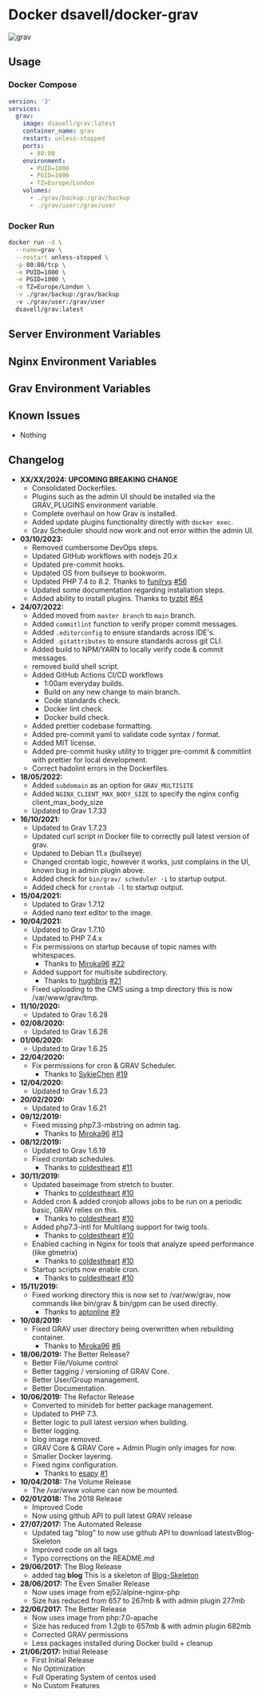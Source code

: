 # Docker dsavell/docker-grav

![grav](https://getgrav.org/user/pages/media/grav-logo.svg)

## Usage

### Docker Compose

```yaml
version: '3'
services:
  grav:
    image: dsavell/grav:latest
    container_name: grav
    restart: unless-stopped
    ports:
      - 80:80
    environment:
      - PUID=1000
      - PGID=1000
      - TZ=Europe/London
    volumes:
      - ./grav/backup:/grav/backup
      - ./grav/user:/grav/user
```

### Docker Run

```bash
docker run -d \
  --name=grav \
  --restart unless-stopped \
  -p 80:80/tcp \
  -e PUID=1000 \
  -e PGID=1000 \
  -e TZ=Europe/London \
  -v ./grav/backup:/grav/backup
  -v ./grav/user:/grav/user
  dsavell/grav:latest
```

## Server Environment Variables

## Nginx Environment Variables

## Grav Environment Variables

## Known Issues

- Nothing

## Changelog

- **XX/XX/2024: UPCOMING BREAKING CHANGE**
  - Consolidated Dockerfiles.
  - Plugins such as the admin UI should be installed via the GRAV_PLUGINS environment variable.
  - Complete overhaul on how Grav is installed.
  - Added update plugins functionality directly with `docker exec`.
  - Grav Scheduler should now work and not error within the admin UI.
- **03/10/2023:**
  - Removed cumbersome DevOps steps.
  - Updated GitHub workflows with nodejs 20.x
  - Updated pre-commit hooks.
  - Updated OS from bullseye to bookworm.
  - Updated PHP 7.4 to 8.2. Thanks to [funilrys](https://github.com/funilrys) [#56](https://github.com/dsavell/docker-grav/pull/56)
  - Updated some documentation regarding installation steps.
  - Added ability to install plugins. Thanks to [tyzbit](https://github.com/tyzbit) [#64](https://github.com/dsavell/docker-grav/pull/64)
- **24/07/2022:**
  - Added moved from `master branch` to `main` branch.
  - Added `commitlint` function to verify proper commit messages.
  - Added `.editorconfig` to ensure standards across IDE's.
  - Added `.gitattributes` to ensure standards across git CLI.
  - Added build to NPM/YARN to locally verify code & commit messages.
  - removed build shell script.
  - Added GitHub Actions CI/CD workflows
    - 1:00am everyday builds.
    - Build on any new change to main branch.
    - Code standards check.
    - Docker lint check.
    - Docker build check.
  - Added prettier codebase formatting.
  - Added pre-commit yaml to validate code syntax / format.
  - Added MIT license.
  - Added pre-commit husky utility to trigger pre-commit & commitlint with prettier for local development.
  - Correct hadolint errors in the Dockerfiles.
- **18/05/2022:**
  - Added `subdomain` as an option for `GRAV_MULTISITE`
  - Added `NGINX_CLIENT_MAX_BODY_SIZE` to specify the nginx config client_max_body_size
  - Updated to Grav 1.7.33
- **16/10/2021:**
  - Updated to Grav 1.7.23
  - Updated curl script in Docker file to correctly pull latest version of grav.
  - Updated to Debian 11.x (bullseye)
  - Changed crontab logic, however it works, just complains in the UI, known bug in admin plugin above.
  - Added check for `bin/grav/ scheduler -i` to startup output.
  - Added check for `crontab -l` to startup output.
- **15/04/2021:**
  - Updated to Grav 1.7.12
  - Added nano text editor to the image.
- **10/04/2021:**
  - Updated to Grav 1.7.10
  - Updated to PHP 7.4.x
  - Fix permissions on startup because of topic names with whitespaces.
    - Thanks to [Miroka96](https://github.com/Miroka96) [#22](https://github.com/dsavell/docker-grav/pull/23)
  - Added support for multisite subdirectory.
    - Thanks to [hughbris](https://github.com/hughbris) [#21](https://github.com/dsavell/docker-grav/pull/21)
  - Fixed uploading to the CMS using a tmp directory this is now /var/www/grav/tmp.
- **11/10/2020:**
  - Updated to Grav 1.6.28
- **02/08/2020:**
  - Updated to Grav 1.6.26
- **01/06/2020:**
  - Updated to Grav 1.6.25
- **22/04/2020:**
  - Fix permissions for cron & GRAV Scheduler.
    - Thanks to [SykieChen](https://github.com/SykieChen) [#19](https://github.com/dsavell/docker-grav/pull/19)
- **12/04/2020:**
  - Updated to Grav 1.6.23
- **20/02/2020:**
  - Updated to Grav 1.6.21
- **09/12/2019:**
  - Fixed missing php7.3-mbstring on admin tag.
    - Thanks to [Miroka96](https://github.com/Miroka96) [#13](https://github.com/dsavell/docker-grav/pull/13)
- **08/12/2019:**
  - Updated to Grav 1.6.19
  - Fixed crontab schedules.
    - Thanks to [coldestheart](https://github.com/coldestheart) [#11](https://github.com/dsavell/docker-grav/pull/11)
- **30/11/2019:**
  - Updated baseimage from stretch to buster.
    - Thanks to [coldestheart](https://github.com/coldestheart) [#10](https://github.com/dsavell/docker-grav/pull/10)
  - Added cron & added cronjob allows jobs to be run on a periodic basic, GRAV relies on this.
     - Thanks to [coldestheart](https://github.com/coldestheart) [#10](https://github.com/dsavell/docker-grav/pull/10)
  - Added php7.3-intl for Multilang support for twig tools.
     - Thanks to [coldestheart](https://github.com/coldestheart) [#10](https://github.com/dsavell/docker-grav/pull/10)
  - Enabled caching in Nginx for tools that analyze speed performance (like gtmetrix)
    - Thanks to [coldestheart](https://github.com/coldestheart) [#10](https://github.com/dsavell/docker-grav/pull/10)
  - Startup scripts now enable cron.
    - Thanks to [coldestheart](https://github.com/coldestheart) [#10](https://github.com/dsavell/docker-grav/pull/10)
- **15/11/2019:**
  - Fixed working directory this is now set to /var/ww/grav, now commands like bin/grav & bin/gpm can be used directly.
    - Thanks to [aptonline](https://github.com/aptonline) [#9](https://github.com/dsavell/docker-grav/issues/9)
- **10/08/2019:**
  - Fixed GRAV user directory being overwritten when rebuilding container.
    - Thanks to [Miroka96](https://github.com/Miroka96) [#6](https://github.com/dsavell/docker-grav/issues/6)
- **18/06/2019:** The Better Release?
  - Better File/Volume control
  - Better tagging / versioning of GRAV Core.
  - Better User/Group management.
  - Better Documentation.
- **10/06/2019:** The Refactor Release
  - Converted to minideb for better package management.
  - Updated to PHP 7.3.
  - Better logic to pull latest version when building.
  - Better logging.
  - blog image removed.
  - GRAV Core & GRAV Core + Admin Plugin only images for now.
  - Smaller Docker layering.
  - Fixed nginx configuration.
    - Thanks to [esapy](https://github.com/esapy) [#1](https://github.com/dsavell/docker-grav/issues/1)
- **10/04/2018:** The Volume Release
  - The /var/www volume can now be mounted.
- **02/01/2018:** The 2018 Release
  - Improved Code
  - Now using github API to pull latest GRAV release
- **27/07/2017:** The Automated Release
  - Updated tag "blog" to now use github API to download latestvBlog-Skeleton
  - Improved code on all tags
  - Typo corrections on the README.md
- **29/06/2017:** The Blog Release
  - added tag **blog** This is a skeleton of [Blog-Skeleton](http://demo.getgrav.org/blog-skeleton)
- **28/06/2017:** The Even Smaller Release
  - Now uses image from ej52/alpine-nginx-php
  - Size has reduced from 657 to 267mb & with admin plugin 277mb
- **22/06/2017:** The Better Release
  - Now uses image from php:7.0-apache
  - Size has reduced from 1.2gb to 657mb & with admin plugin 682mb
  - Corrected GRAV permissions
  - Less packages installed during Docker build + cleanup
- **21/06/2017:** Initial Release
  - First Initial Release
  - No Optimization
  - Full Operating System of centos used
  - No Custom Features
